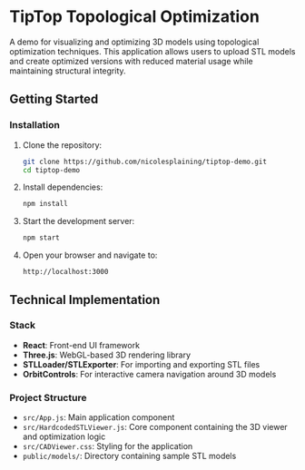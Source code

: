 # TipTop Topological Optimization

A demo for visualizing and optimizing 3D models using topological optimization techniques. This application allows users to upload STL models and create optimized versions with reduced material usage while maintaining structural integrity.

## Getting Started

### Installation

1. Clone the repository:
   ```bash
   git clone https://github.com/nicolesplaining/tiptop-demo.git
   cd tiptop-demo
   ```

2. Install dependencies:
   ```bash
   npm install
   ```

3. Start the development server:
   ```bash
   npm start
   ```

4. Open your browser and navigate to:
   ```
   http://localhost:3000
   ```

## Technical Implementation

### Stack

- **React**: Front-end UI framework
- **Three.js**: WebGL-based 3D rendering library
- **STLLoader/STLExporter**: For importing and exporting STL files
- **OrbitControls**: For interactive camera navigation around 3D models

### Project Structure

- `src/App.js`: Main application component
- `src/HardcodedSTLViewer.js`: Core component containing the 3D viewer and optimization logic
- `src/CADViewer.css`: Styling for the application
- `public/models/`: Directory containing sample STL models
